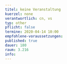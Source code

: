 ```yaml
---
titel: keine Veranstaltung
kuerzel: none
verantwortlich: cn, vs
typ: other
pflicht: false
termine: 2020-04-14 10:00
empfohlene-voraussetzungen: 
published: true
dauer: 180
raum: 3.216
info: 
---
```

